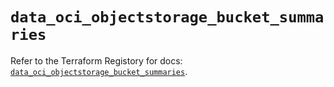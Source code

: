 # `data_oci_objectstorage_bucket_summaries`

Refer to the Terraform Registory for docs: [`data_oci_objectstorage_bucket_summaries`](https://registry.terraform.io/providers/oracle/oci/6.18.0/docs/data-sources/objectstorage_bucket_summaries).
